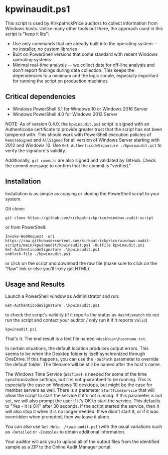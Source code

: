 # kpwinaudit.ps1

This script is used by KirkpatrickPrice auditors to collect information from Windows hosts.  Unlike many other tools out there, the approach used in this script is "keep it lite":
* Use only commands that are already built into the operating system -- no installer, no custom libraries
* Built on PowerShell versions that come standard with recent Windows operating systems
* Minimal real-time analysis -- we collect data for off-line analysis and don't report findings during data collection.  This keeps the dependencies to a minimum and the logic simple, especially important for running the script on production machines.

## Critical dependencies ##
* Windows PowerShell 5.1 for Windows 10 or Windows 2016 Server
* Windows PowerShell 4.0 for Windows 2012 Server

NOTE: As of version 0.4.0, the `kpwinaudit.ps1` script is signed with an Authenticode certificate to provide greater trust that the script has not been tampered with.  This should work with PowerShell execution policies of `RemoteSigned` and `AllSigned` for all version of Windows Server starting with 2012 and Windows 10.  Use `Get-AuthenticodeSignature ./kpwinaudit.ps1` to verify the signature's validity.

Additionally, `git commits` are also signed and validated by GitHub.  Check the commit message to confirm that the commit is "verified."

## Installation
Installation is as simple as copying or cloning the PowerShell script to your system.

Git clone:

`git clone https://github.com/kirkpatrickprice/windows-audit-script`

or from PowerShell:
```
Invoke-WebRequest -uri https://raw.githubusercontent.com/kirkpatrickprice/windows-audit-scripts/main/kpwinaudit/kpwinaudit.ps1 -OutFile kpwinaudit.ps1
Get-AuthenticodeSignature .\kpwinaudit.ps1
unblock-file ./kpwinaudit.ps1
```

or click on the script and download the raw file (make sure to click on the "Raw" link or else you'll likely get HTML).

## Usage and Results
Launch a PowerShell window as Administrator and run:

`Get-AuthenticodeSignature .\kpwinaudit.ps1`

to check the script's validity (if it reports the status as `HashMismatch` do not run the script and contact your auditor / only run it if it reports `Valid`)

`kpwinaudit.ps1`

That's it.  The end result is a text file named `<desktop>\hostname.txt`.  

In certain situations, the default location produces output errors.  This seems to be when the Desktop folder is itself synchronized through OneDrive.  If this happens, you can use the `-OutPath` parameter to override the default folder.  The filename will be still be named after the host's name.

The Windows Time Service (`W32Time`) is needed for some of the time synchronization settings, but it is not guaranteed to be running.  This is especially the case on Windows 10 desktops, but might be the case for member servers as well.  There is a parameter `StartTimeService` that will allow the script to start the service if it's not running.  If this parameter is not set, we will also prompt the user if it's OK to start the service.  This defaults to "Yes - it is OK" after 30 seconds.  If the script started the service, then it will also stop it when it is no longer needed.  If we didn't start it, or if it was overridden when prompted, then we leave it alone.

You can also use `Get-Help ./kpwinaudit.ps1` (with the usual variations such as `-Detailed` or `-Examples` to obtain additional information.

Your auditor will ask you to upload all of the output files from the identified sample as a ZIP to the Online Audit Manager portal.

